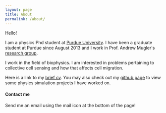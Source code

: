 ```yaml
---
layout: page
title: About
permalink: /about/
---
```


Hello!

I am a physics Phd student at [Purdue University](http://www.physics.purdue.edu/). I have been a graduate student at Purdue since August 2013 and I work in Prof. Andrew Mugler's [research group](http://www.physics.purdue.edu/mugler/home.html).

I work in the field of biophysics. I am interested in problems pertaining to collective cell sensing and how that affects cell migration.

Here is a link to my [brief cv](https://drive.google.com/file/d/0B9wUAi2m2Di9aFNlZ1VTRVJfblk/view?usp=sharing). You may also check out my [github page](https://github.com/varennes) to view some physics simulation projects I have worked on.

#### Contact me

Send me an email using the mail icon at the bottom of the page!
